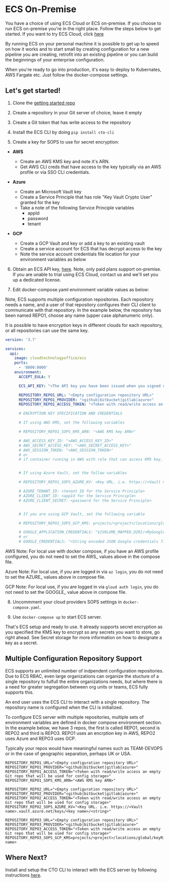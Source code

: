# ECS On-Premise

You have a choice of using ECS Cloud or ECS on-premise. If you choose to run ECS on-premise you're in the right place. Follow the steps below to get started. If you want to try ECS Cloud, click [here](./cloud.md)

By running ECS on your personal machine it is possible to get up to speed on how it works and to start small by creating configuration for a new pipeline you are creating, retrofit into an existing pipeline or you can build the beginnings of your enterprise configuration.

When you're ready to go into production, it's easy to deploy to Kubernates, AWS Fargate etc. Just follow the docker-compose settings.

## Let's get started! 

1) Clone the <a href="https://github.com/Cloud-Technology-Office/ecs-getting-started" target="_new"> getting started repo</a>

2) Create a repository in your Git server of choice, leave it empty

3) Create a Git token that has write access to the repository

4) Install the ECS CLI by doing ```pip install cto-cli```

5) Create a key for SOPS to use for secret encryption:

- **AWS**

    - Create an AWS KMS key and note it's ARN.
    - Get AWS CLI creds that have access to the key typically via an AWS profile or via SSO CLI credentials. 

- **Azure**

    - Create an Microsoft Vault key
    - Create a Service Principle that has role "Key Vault Crypto User" granted for the key
    - Take a note of the following Service Principle variables
        - appId
        - password
        - tenant

- **GCP**

    - Create a GCP Vault and key or add a key to an existing vault
    - Create a service account for ECS that has decrypt access to the key
    - Note the service account credentials file location for your environment variables as below

6) Obtain an ECS API key, <a target="_new" href="https://account.cloudtechnologyoffice.com/pricing/ecs">here</a>. Note, only paid plans support on-premise. If you are unable to trial using ECS Cloud, contact us and we'll set you up a dedicated license.

7) Edit docker-compose.yaml environment variable values as below:

Note, ECS supports multiple configuration repositories. Each repository needs a name, and a user of that repository configures their CLI client to communicate with that repository. In the example below, the repository has been named REPO1, choose any name (upper case alphanumeric only).

It is possible to have encryption keys in different clouds for each repository, or all repositories can use the same key.

```yaml
version: '3.7'

services:
  api:
    image: cloudtechnologyoffice/ecs
    ports:
      - '8000:8000'
    environment:
      ACCEPT_EULA: Y

      ECS_API_KEY: "<The API key you have been issued when you signed up for ECS>"

      REPOSITORY_REPO1_URL: "<Empty configuration repository URL>"
      REPOSITORY_REPO1_PROVIDER: "<github|bitbucket|gitlab|azure>"
      REPOSITORY_REPO1_ACCESS_TOKEN: "<Token with read/write access an empty Git repo that will be used for config storage>"

      # ENCRYPTION KEY SPECIFICATION AND CREDENTIALS

      # If using AWS KMS, set the following variables

      # REPOSITORY_REPO1_SOPS_KMS_ARN: "<AWS KMS key ARN>"

      # AWS_ACCESS_KEY_ID: "<AWS_ACCESS_KEY_ID>"
      # AWS_SECRET_ACCESS_KEY: "<AWS_SECRET_ACCESS_KEY>"
      # AWS_SESSION_TOKEN: "<AWS_SESSION_TOKEN>"
      # or 
      # if container running in AWS with role that can access KMS key, no vars required


      # If using Azure Vault, set the follow variables

      # REPOSITORY_REPO1_SOPS_AZURE_KV: <Key URL. i.e. https://<Vault name>.vault.azure.net/keys/<key name>/<string>

      # AZURE_TENANT_ID: <tenant ID for the Service Principle>
      # AZURE_CLIENT_ID: <appId for the Service Principle>
      # AZURE_CLIENT_SECRET: <password for the Service Principle>


      # If you are using GCP Vault, set the following variable

      # REPOSITORY_REPO1_SOPS_GCP_KMS: projects/<project>/locations/global/keyRings/<keyring>/cryptoKeys/<key name>

      # GOOGLE_APPLICATION_CREDENTIALS: "${VOLUME_MAPPED_DIR}/<MyGoogleServiceAccountJsonFile.json>"
      # or 
      # GOOGLE_CREDENTIALS: "<String encoded JSON Google credentials file"
```

AWS Note: For local use with docker compose, if you have an AWS profile configured, you do not need to set the AWS_ values above in the compose file.

Azure Note: For local use, if you are logged in via `az login`, you do not need to set the AZURE_ values above in compose file.

GCP Note: For local use, if you are logged in via `gloud auth login`, you do not need to set the GOOGLE_ value above in compose file.

8) Uncommment your cloud providers SOPS settings in `docker-compose.yaml`.

9) Use ``docker-compose up`` to start ECS server.

That's ECS setup and ready to use. It already supports secret encryption as you specified the KMS key to encrypt so any secrets you want to store, go right ahead. See Secret storage for more information on how to designate a key as a secret.

## Multiple Configuration Repository Support

ECS supports an unlimited number of indpendent configuration repositories. Due to ECS RBAC, even large organizations can organize the stucture of a single repository to fulfull the entire organizations needs, but where there is a need for greater segregation between org units or teams, ECS fully supports this.

An end user uses the ECS CLI to interact with a single repository. The repository name is configured when the CLI is initialized.

To configure ECS server with multiple repositories, multiple sets of environment variables are defined in docker compose environment section. In the example below, we have 3 repos, the first is called REPO1, second is REPO2 and third is REPO3. REPO1 uses an encrption key in AWS, REPO2 uses Azure and REPO3 uses GCP. 

Typically your repos would have meaningful names such as TEAM-DEVOPS or in the case of geographic separation, perhaps UK or USA.

```
REPOSITORY_REPO1_URL="<Empty configuration repository URL>"
REPOSITORY_REPO1_PROVIDER="<github|bitbucket|gitlab|azure>"
REPOSITORY_REPO1_ACCESS_TOKEN="<Token with read/write access an empty Git repo that will be used for config storage>"
REPOSITORY_REPO1_SOPS_KMS_ARN="<AWS KMS key ARN>"

REPOSITORY_REPO2_URL="<Empty configuration repository URL>"
REPOSITORY_REPO2_PROVIDER="<github|bitbucket|gitlab|azure>"
REPOSITORY_REPO2_ACCESS_TOKEN="<Token with read/write access an empty Git repo that will be used for config storage>"
REPOSITORY_REPO2_SOPS_AZURE_KV="<Key URL. i.e. https://<Vault name>.vault.azure.net/keys/<key name>/<string>"

REPOSITORY_REPO3_URL="<Empty configuration repository URL>"
REPOSITORY_REPO3_PROVIDER="<github|bitbucket|gitlab|azure>"
REPOSITORY_REPO3_ACCESS_TOKEN="<Token with read/write access an empty Git repo that will be used for config storage>"
REPOSITORY_REPO3_SOPS_GCP_KMS=projects/<project>/locations/global/keyRings/<keyring>/cryptoKeys/<key name>
```

## Where Next?

Install and setup the CTO CLI to interact with the ECS server by following instructions [here](./cli.md).